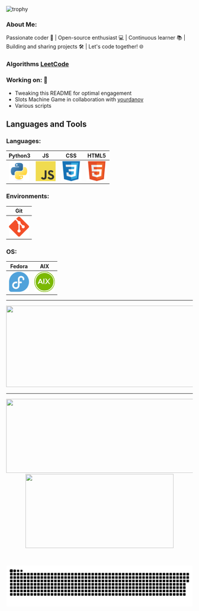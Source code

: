 ![trophy](https://github-profile-trophy.vercel.app/?username=lyudmilov-georgedi&title=Stars,Followers,Commits,Repositories,MultipleLang,PullRequest&theme=onedark)


### About Me:  

Passionate coder 🚀 | Open-source enthusiast 💻 | Continuous learner 📚 | Building and sharing projects 🛠️ | Let's code together! 🌐

### Algorithms [LeetCode](https://leetcode.com/u/lyudmilov-georgedi/)

### Working on: 🚀
- Tweaking this README for optimal engagement 
- Slots Machine Game in collaboration with [yourdanov](https://github.com/yourdanov)
- Various scripts

## Languages and Tools 

### Languages:
| Python3 | JS | CSS | HTML5 |
|---------|----|------|------|
|  <img src="https://github.com/lyudmilov-georgedi/lyudmilov-georgedi/blob/main/devicons/python/python-original.svg" title="Python"  alt="Python" width="55" height="55"/> | <img src="https://github.com/lyudmilov-georgedi/lyudmilov-georgedi/blob/main/devicons/javascript/javascript-original.svg" title="JavaScript" alt="JavaScript" width="55" height="55"/> | <img src="https://github.com/lyudmilov-georgedi/lyudmilov-georgedi/blob/main/devicons/css3/css3-original.svg" title="CSS" alt="CSS" width="55" height="55"/> | <img src="https://github.com/lyudmilov-georgedi/lyudmilov-georgedi/blob/main/devicons/html5/html5-original.svg" title="HTML5" alt="HTML5" width="55" height="55"/> |

### Environments:
| Git |
|-----|
| <img src="https://github.com/lyudmilov-georgedi/lyudmilov-georgedi/blob/main/devicons/git/git-original.svg" title="Git"  alt="Git" width="55" height="55"/> |

### OS:
| Fedora | AIX |
|--------|-----|
| <img src="https://github.com/lyudmilov-georgedi/lyudmilov-georgedi/blob/main/devicons/fedora/fedora-plain.svg" title="Linux" alt="Linux" width="55" height="55"/> | <img src="https://github.com/lyudmilov-georgedi/lyudmilov-georgedi/blob/main/devicons/aix/aix-original.svg" title="Linux" alt="Linux" width="55" height="55"/> |

---

<p align="center">
  <img width="800" height="220" src="https://streak-stats.demolab.com?user=lyudmilov-georgedi&theme=highcontrast&hide_border=true&border_radius=5&card_width=800">
</p>

---

<p align="center">
  <img width="600" height="200" src="https://github-readme-stats.vercel.app/api?username=lyudmilov-georgedi&show_icons=true&theme=vision-friendly-dark">
  <img width="400" height="200" src="https://github-readme-stats.vercel.app/api/top-langs/?username=lyudmilov-georgedi&size_weight=0.15&count_weight=0.5&layout=compact&theme=vision-friendly-dark">
</p>

<div id="header" align="center">
  <img src="https://komarev.com/ghpvc/?username=lyudmilov-georgedi&style=for-the-badge&color=orange" alt=""/>
</div>

<p align="center">
 <img width="1000" src="assets/github-snake.svg" alt="snake"/>
</p>
